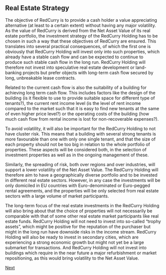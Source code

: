 ## Real Estate Strategy
The objective of RedCurry is to provide a cash holder a value appreciating alternative (at least to a certain extent) without having any major volatility. As the value of RedCurry is derived from the Net Asset Value of its real estate portfolio, the investment strategy of the RedCurry Holding has to be chosen in such a way that these objectives of RedCurry are ensured. This translates into several practical consequences, of which the first one is obviously that RedCurry Holding will invest only into such properties, which already have a stable cash flow and can be expected to continue to produce such stable cash flow in the long run. RedCurry Holding will therefore not invest into speculative real estate development or land-banking projects but prefer objects with long-term cash flow secured by long, unbreakable lease contracts.

Related to the current cash flow is also the suitability of a building for achieving long term cash flow. This includes factors like the design of the building (is it flexible to use to provide suitable space for different type of tenants?), the current rent income level (is the level of rent income compared to the market such that it is easy to find new tenants at the same of even higher price level?) or the operating costs of the building (how much cash flow from rental income is lost for non-recoverable expenses?).

To avoid volatility, it will also be important for the RedCurry Holding to not have cluster risk. This means that a building with several strong tenants is more favourable than one with only one single tenant, and that the size of each property should not be too big in relation to the whole portfolio of properties. These aspects will be considered both, in the selection of investment properties as well as in the ongoing management of these.

Similarly, the spreading of risk, both over regions and over industries, will support a lower volatility of the Net Asset Value. The RedCurry Holding will therefore aim to have a geographically diverse portfolio and to be invested in different real estate sectors. However, in any case the investments will be only domiciled in EU countries with Euro-denominated or Euro-pegged rental agreements, and the properties will be only selected from real estate sectors with a large volume of market participants.

The long-term focus of the real estate investments in the RedCurry Holding will also bring about that the choice of properties will not necessarily be comparable with that of some other real estate market participants like real estate funds. RedCurry Holding will not need to invest into so-called “trophy assets”, which might be positive for the reputation of the purchaser but might in the long run have downside risks in the income stream. RedCurry Holding will also be ready to invest in secondary cities, which are experiencing a strong economic growth but might not yet be a large submarket for transactions. And RedCurry Holding will not invest into buildings which require in the near future a major refurbishment or market repositioning, as this would bring volatility to the Net Asset Value. 

[Next](/asset/real/transactions.md)